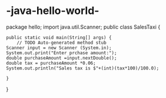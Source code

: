 # -java-hello-world-
package hello;
import java.util.Scanner;
public class SalesTaxi {

	public static void main(String[] args) {
		// TODO Auto-generated method stub
    Scanner input = new Scanner (System.in);
    System.out.print("Enter prchase amount:");
    double purchaseAmount =input.nextDouble();
    double tax = purchaseAmount *0.06;
    System.out.println("Sales tax is $"+(int)(tax*100)/100.0);

	}

}

